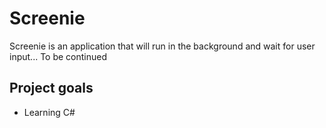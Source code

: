 Screenie
=========================

Screenie is an application that will run in the background and wait for user input... To be continued

Project goals
-----
* Learning C#
